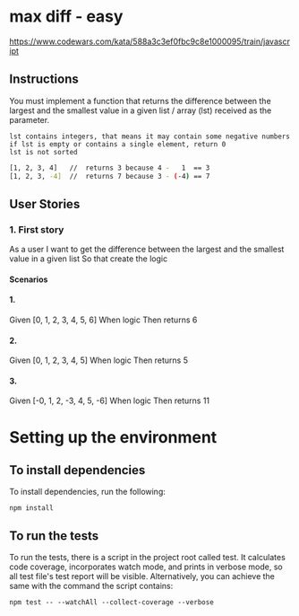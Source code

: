 # max diff - easy

https://www.codewars.com/kata/588a3c3ef0fbc9c8e1000095/train/javascript

## Instructions

You must implement a function that returns the difference between the largest and the smallest value in a given list / array (lst) received as the parameter.

    lst contains integers, that means it may contain some negative numbers
    if lst is empty or contains a single element, return 0
    lst is not sorted
```sh
[1, 2, 3, 4]   //  returns 3 because 4 -   1  == 3
[1, 2, 3, -4]  //  returns 7 because 3 - (-4) == 7
```

## User Stories

### 1. First story
As a user
I want to get the difference between the largest and the smallest value in a given list 
So that create the logic

#### Scenarios

#### 1.
Given [0, 1, 2, 3, 4, 5, 6]
When logic
Then returns 6

#### 2.
Given [0, 1, 2, 3, 4, 5]
When logic
Then returns 5

#### 3.
Given [-0, 1, 2, -3, 4, 5, -6]
When logic
Then returns 11

# Setting up the environment

## To install dependencies

To install dependencies, run the following:

```npm install```

## To run the tests

To run the tests, there is a script in the project root called test. It calculates code coverage, incorporates watch mode, and prints in verbose mode, so all test file's test report will be visible. Alternatively, you can achieve the same with the command the script contains:

```npm test -- --watchAll --collect-coverage --verbose``` 

